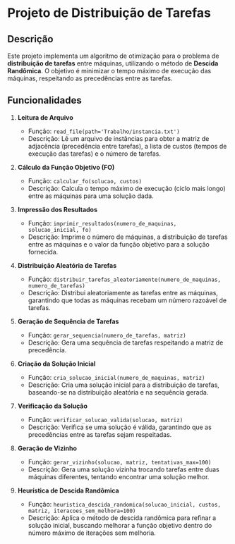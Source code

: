 # Projeto de Distribuição de Tarefas

## Descrição

Este projeto implementa um algoritmo de otimização para o problema de **distribuição de tarefas** entre máquinas, utilizando o método de **Descida Randômica**. O objetivo é minimizar o tempo máximo de execução das máquinas, respeitando as precedências entre as tarefas.

## Funcionalidades

1. **Leitura de Arquivo**
   - Função: `read_file(path='Trabalho/instancia.txt')`
   - Descrição: Lê um arquivo de instâncias para obter a matriz de adjacência (precedência entre tarefas), a lista de custos (tempos de execução das tarefas) e o número de tarefas.

2. **Cálculo da Função Objetivo (FO)**
   - Função: `calcular_fo(solucao, custos)`
   - Descrição: Calcula o tempo máximo de execução (ciclo mais longo) entre as máquinas para uma solução dada.

3. **Impressão dos Resultados**
   - Função: `imprimir_resultados(numero_de_maquinas, solucao_inicial, fo)`
   - Descrição: Imprime o número de máquinas, a distribuição de tarefas entre as máquinas e o valor da função objetivo para a solução fornecida.

4. **Distribuição Aleatória de Tarefas**
   - Função: `distribuir_tarefas_aleatoriamente(numero_de_maquinas, numero_de_tarefas)`
   - Descrição: Distribui aleatoriamente as tarefas entre as máquinas, garantindo que todas as máquinas recebam um número razoável de tarefas.

5. **Geração de Sequência de Tarefas**
   - Função: `gerar_sequencia(numero_de_tarefas, matriz)`
   - Descrição: Gera uma sequência de tarefas respeitando a matriz de precedência.

6. **Criação da Solução Inicial**
   - Função: `cria_solucao_inicial(numero_de_maquinas, matriz)`
   - Descrição: Cria uma solução inicial para a distribuição de tarefas, baseando-se na distribuição aleatória e na sequência gerada.

7. **Verificação da Solução**
   - Função: `verificar_solucao_valida(solucao, matriz)`
   - Descrição: Verifica se uma solução é válida, garantindo que as precedências entre as tarefas sejam respeitadas.

8. **Geração de Vizinho**
   - Função: `gerar_vizinho(solucao, matriz, tentativas_max=100)`
   - Descrição: Gera uma solução vizinha trocando tarefas entre duas máquinas diferentes, tentando encontrar uma solução melhor.

9. **Heurística de Descida Randômica**
   - Função: `heuristica_descida_randomica(solucao_inicial, custos, matriz, iteracoes_sem_melhora=100)`
   - Descrição: Aplica o método de descida randômica para refinar a solução inicial, buscando melhorar a função objetivo dentro do número máximo de iterações sem melhoria.

